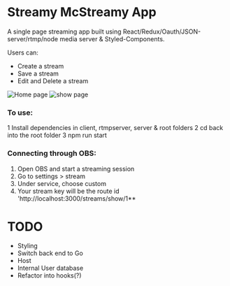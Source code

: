 # Streamy McStreamy App


A single page streaming app built using React/Redux/Oauth/JSON-server/rtmp/node media server & Styled-Components.

Users can:
- Create a stream
- Save a stream
- Edit and Delete a stream

![Home page](https://i.imgur.com/Pz2uF3K.png)
![show page](https://i.imgur.com/oaO6k7s.png)

### To use:
1 Install dependencies in client, rtmpserver, server & root folders
2 cd back into the root folder
3 npm run start

### Connecting through OBS:
1. Open OBS and start a streaming session
2. Go to settings > stream 
3. Under service, choose custom
4. Your stream key will be the route id 'http://localhost:3000/streams/show/1**

# TODO
- Styling
- Switch back end to Go
- Host
- Internal User database
- Refactor into hooks(?)
